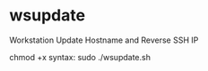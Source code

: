 # wsupdate
Workstation Update Hostname and Reverse SSH IP


chmod +x
syntax: sudo ./wsupdate.sh <NEW HOSTNAME> <REVERSE SSH IP>
